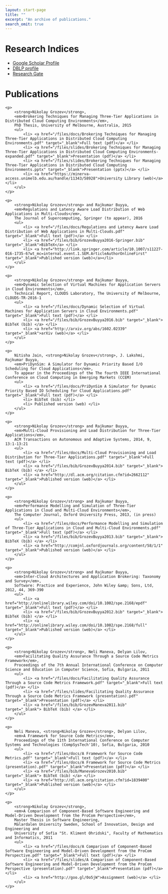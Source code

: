 ```yaml
---
layout: start-page
title: ""
excerpt: "An archive of publications."
search_omit: true
---
```


# Research Indices

*   [Google Scholar Profile](http://scholar.google.com.au/citations?user=yVbOGJ0AAAAJ&hl=en&oi=ao)
*   [DBLP profile](http://www.informatik.uni-trier.de/~ley/pers/hd/g/Grozev:Nikolay)
*   [Research Gate](https://www.researchgate.net/profile/Nikolay_Grozev/)


# Publications

<div class="publications">
    
    <p>
        <strong>Nikolay Grozev</strong>, 
        <em>Brokering Techniques for Managing Three-Tier Applications in Distributed Cloud Computing Environments</em>, 
        PhD Thesis, University of Melbourne, Australia, 2015 
        <ul>
            <li> <a href="/files/docs/Brokering Techniques for Managing Three-Tier Applications in Distributed Cloud Computing Environments.pdf" target="_blank">Full text (pdf)</a> </li>
            <li> <a href="/files/slides/Brokering Techniques for Managing Three-Tier Applications in Distributed Cloud Computing Environments-expanded.pdf" target="_blank">Presentation (pdf)</a> </li> 
            <li> <a href="/files/slides/Brokering Techniques for Managing Three-Tier Applications in Distributed Cloud Computing Environments.pptx" target="_blank">Presentation (pptx)</a> </li>   
            <li> <a href="https://minerva-access.unimelb.edu.au/handle/11343/58928">University Library (web)</a> </li>    
        </ul>
    </p>

    <p>
        <strong>Nikolay Grozev</strong> and Rajkumar Buyya, 
        <em>Regulations and Latency Aware Load Distribution of Web Applications in Multi-Clouds</em>, 
        The Journal of Supercomputing, Springer (to appear), 2016 
        <ul>
            <li> <a href="/files/docs/Regulations and Latency Aware Load Distribution of Web Applications in Multi-Clouds.pdf" target="_blank">Full text (pdf)</a> </li>
            <li> <a href="/files/bib/GrozevBuyya2016-Springer.bib" target="_blank">BibTeX</a> </li>    
            <li> <a href="http://link.springer.com/article/10.1007/s11227-016-1735-6?wt_mc=internal.event.1.SEM.ArticleAuthorOnlineFirst" target="_blank">Published version (web)</a></li>
        </ul>
    </p>

    <p>
        <strong>Nikolay Grozev</strong> and Rajkumar Buyya, 
        <em>Dynamic Selection of Virtual Machines for Application Servers in Cloud Environments</em>, 
        Technical Report, CLOUDS Laboratory, The University of Melbourne, CLOUDS-TR-2016-1
        <ul>
            <li> <a href="/files/docs/Dynamic Selection of Virtual Machines for Application Servers in Cloud Environments.pdf" target="_blank">Full text (pdf)</a> </li>
            <li> <a href="/files/bib/GrozevBuyya2016.bib" target="_blank"> BibTeX (bib) </a> </li>    
            <li> <a href="http://arxiv.org/abs/1602.02339" target="_blank">arXiv (web)</a> </li>
        </ul>
    </p>

    <p>
        Nitisha Jain, <strong>Nikolay Grozev</strong>, J. Lakshmi, Rajkumar Buyya, 
        <em>PriDynSim: A Simulator for Dynamic Priority Based I/O Scheduling for Cloud Applications</em>, 
        To appear in the Proceedings of the The fourth IEEE International Conference on Cloud Computing in Emerging Markets (CCEM) 
        <ul>
            <li> <a href="/files/docs/PriDynSim A Simulator for Dynamic Priority Based IO Scheduling for Cloud Applications.pdf" target="_blank">Full text (pdf)</a> </li>
            <li> BibTeX (bib) </li>    
            <li> Published version (web) </li>
        </ul>
    </p>

    <p>
        <strong>Nikolay Grozev</strong> and Rajkumar Buyya, 
        <em>Multi-Cloud Provisioning and Load Distribution for Three-Tier Applications</em>, 
        ACM Transactions on Autonomous and Adaptive Systems, 2014, 9, 13:1-13:21
        <ul>
            <li> <a href="/files/docs/Multi-Cloud Provisioning and Load Distribution for Three-Tier Applications.pdf" target="_blank">Full text (pdf)</a> </li>
            <li> <a href="/files/bib/GrozevBuyya2014.bib" target="_blank"> BibTeX (bib) </a> </li>    
            <li> <a href="http://dl.acm.org/citation.cfm?id=2662112" target="_blank">Published version (web)</a> </li>
        </ul>
    </p>

    <p>
        <strong>Nikolay Grozev</strong> and Rajkumar Buyya, 
        <em>Performance Modelling and Simulation of Three-Tier Applications in Cloud and Multi-Cloud Environments</em>, 
        The Computer Journal, Oxford University Press, 2013, (in press)
        <ul>
            <li> <a href="/files/docs/Performance Modelling and Simulation of Three-Tier Applications in Cloud and Multi-Cloud Environments.pdf" target="_blank">Full text (pdf)</a> </li>
            <li> <a href="/files/bib/GrozevBuyya2013.bib" target="_blank"> BibTeX (bib) </a> </li>    
            <li> <a href="http://comjnl.oxfordjournals.org/content/58/1/1" target="_blank">Published version (web)</a> </li>    
        </ul>
    </p>

    <p>
        <strong>Nikolay Grozev</strong> and Rajkumar Buyya, 
        <em>Inter-Cloud Architectures and Application Brokering: Taxonomy and Survey</em>, 
        Software: Practice and Experience, John Wiley &amp; Sons, Ltd, 2012, 44, 369-390 
        <ul>
            <li> <a href="http://onlinelibrary.wiley.com/doi/10.1002/spe.2168/epdf" target="_blank">Full text (pdf)</a> </li>
            <li> <a href="/files/bib/GrozevBuyya2012.bib" target="_blank"> BibTeX (bib) </a> </li>    
            <li> <a href="http://onlinelibrary.wiley.com/doi/10.1002/spe.2168/full" target="_blank">Published version (web)</a> </li>    
        </ul>
    </p>

    <p>
        <strong>Nikolay Grozev</strong>, Neli Maneva, Delyan Lilov, 
        <em>Facilitating Quality Assurance Through a Source Code Metrics Framework</em>, 
        Proceedings of the 7th Annual International Conference on Computer Science and Education in Computer Science, Sofia, Bulgaria, 2011 
        <ul>
            <li> <a href="/files/docs/Facilitating Quality Assurance Through a Source Code Metrics Framework.pdf" target="_blank">Full text (pdf)</a> </li> 
            <li> <a href="/files/slides/Facilitating Quality Assurance Through a Source Code Metrics Framework (presentation).pdf" target="_blank">Presentation (pdf)</a> </li>
            <li> <a href="/files/bib/GrozevManeva2011.bib" target="_blank"> BibTeX (bib) </a> </li> 
        </ul>
    </p>
        
    <p>
        Neli Maneva, <strong>Nikolay Grozev</strong>, Delyan Lilov, 
        <em>A Framework for Source Code Metrics</em>, 
        Proceedings of the 11th International Conference on Computer Systems and Technologies (CompSysTech'10), Sofia, Bulgaria, 2010 
        <ul>
            <li> <a href="/files/docs/A Framework for Source Code Metrics.pdf" target="_blank">Full text (pdf)</a> </li>        
            <li> <a href="/files/docs/A Framework for Source Code Metrics (presentation).pdf" target="_blank">Presentation (pdf)</a> </li>
            <li> <a href="/files/bib/ManevaGrozev2010.bib" target="_blank"> BibTeX (bib) </a> </li>    
            <li> <a href="http://dl.acm.org/citation.cfm?id=1839400" target="_blank">Published version (web)</a> </li>    
        </ul>
    </p>
            
    <p>
        <strong>Nikolay Grozev</strong>, 
        <em>A Comparison of Component-Based Software Engineering and Model-Driven Development from the ProCom Perspective</em>, 
        Master Thesis in Software Engineering,  
        Mälardalen University Sweden, School of Innovation, Design and Engineering and 
        University of Sofia "St. Kliment Ohridski", Faculty of Mathematics and Informatics, 2011 
        <ul>
            <li> <a href="/files/docs/A Comparison of Component-Based Software Engineering and Model-Driven Development from the ProCom Perspective.pdf" target="_blank">Full text (pdf)</a> </li>
            <li> <a href="/files/slides/A Comparison of Component-Based Software Engineering and Model-Driven Development from the ProCom Perspective (presentation).pdf" target="_blank">Presentation (pdf)</a> </li>   
            <li> <a href="http://goo.gl/0o5jW">Assignment (web)</a> </li>    
        </ul>
    </p>
    
</div>

